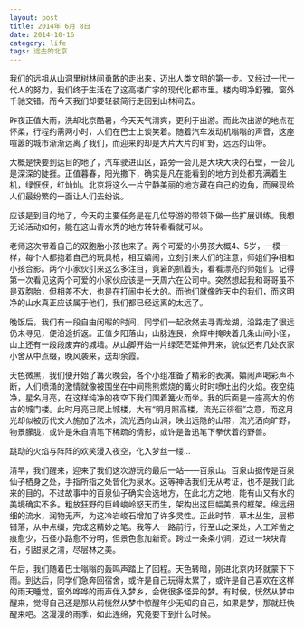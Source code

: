 ```yaml
---
layout: post
title: 2014年 6月 8日
date: 2014-10-16
category: life
tags: 远去的北京
---
```

我们的远祖从山洞里树林间勇敢的走出来，迈出人类文明的第一步。又经过一代一代人的努力，我们终于生活在了这高楼广宇的现代化都市里。楼内明净舒雅，窗外千驰交错。而今天我们却要轻装简行走回到山林间去。
<!--more-->

昨夜正值大雨，洗却北京酷暑，今天天气清爽，更利于出游。而此次出游的地点在怀柔，行程约需两小时，人们在巴士上谈笑着。随着汽车发动机嗡嗡的声音，这座喧嚣的城市渐渐远离了我们，而迎来的却是大片大片的旷野，远远的山带。

大概是快要到达目的地了，汽车驶进山区，路旁一会儿是大块大块的石壁，一会儿是深深的陡捱。正值暮春，阳光撒下，确实是凡在能看到的地方到处都充满着生机，绿恹恹，红灿灿。北京将这么一片宁静美丽的地方藏在自己的边角，而展现给人们最纷繁的一面让人们去纷说。

应该是到目的地了，今天的主要任务是在几位导游的带领下做一些扩展训练。我想无论活动如何，能在这山青水秀的地方转转看看就可以。

老师这次带着自己的双胞胎小孩也来了。两个可爱的小男孩大概4、5岁，一模一样，每个人都抱着自己的玩具枪，相互嬉闹，立刻引来人们的注意，师姐们争相和小孩合影。两个小家伙引来这么多注目，竟窘的抓着头，看看漂亮的师姐们。记得第一次看见这两个可爱的小家伙应该是一天周六在公司中。突然想起我和哥哥虽不是双胞胎，但相差不大，也是在打闹中长大的。而他们就像昨天中的我们，而这明净的山水真正应该属于他们，我们都已经远离的太远了。

晚饭后，我们有一段自由闲暇的时间，同学们一起欣然去寻青龙湖，沿路走了很远仍未寻见，便沿途折返。正值夕阳落山，山脉连艮，余辉中掩映着几条山间小径，山上还有一段段废弃的城墙。从山脚开始一片绿茫茫延伸开来，貌似还有几处农家小舍从中点缀，晚风袭来，送却余霞。

天色微黑，我们便开始了篝火晚会，各个小组准备了精彩的表演。嬉闹声喝彩声不断，人们喷涌的激情就像被围坐在中间熊熊燃烧的篝火时时喷吐出的火焰。夜空纯净，星名月亮，在这样纯净的夜空下我们围着篝火而坐。我的后面是一座高大的仿古的城门楼。此时月亮已爬上城楼，大有“明月照高楼，流光正徘徊”之意，而这月光却似被历代文人施加了法术，流光洒向山涧，映出远隐的山带，流光洒向旷野，物景朦胧，或许是朱自清笔下稀疏的倩影，或许是鲁迅笔下拳伏着的野兽。

跳动的火焰与阵阵的欢笑漫入夜空，化入梦丝一缕...

清早，我们醒来，迎来了我们这次游玩的最后一站——百泉山。百泉山据传是百泉仙子栖身之处，手指所指之处皆化为泉水。这等神话我们无从考证，也不是我们此来的目的。不过故事中的百泉仙子确实会选地方，在此北方之地，能有山又有水的美境确实不多。粗放狂野的巨峰峻岭怒天而生，架构出这巨幅美景的框架。绵远细细的流水，润物无声，为这冷岩峻石增加了许多灵性。正此时节，草木丛生，层栉错落，从中点缀，完成这精妙之笔。我等人一路前行，行至山之深处，人工斧凿之痕愈少，石径小路愈不分明，但景色愈加新奇。跨过一条条小涧，迈过一块块青石，引甜泉之清，尽层林之美。

午后，我们随着巴士嗡嗡的轰鸣声踏上了回程。天色转暗，刚进北京内环就蒙下下雨。到达后，同学们急奔回宿舍，或许是自己玩得太累了，或许是自己喜欢在这样的雨天睡觉，窗外哗哗的雨声伴入梦乡，会做很多怪异的梦。有时候，恍然从梦中醒来，觉得自己还是那从前恍然从梦中惊醒年少无知的自己，如果是梦，那就赶快醒来吧。这漫漫的雨季，如此连绵，究竟要下到什么时候。

